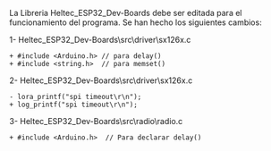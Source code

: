 La Libreria Heltec_ESP32_Dev-Boards debe ser editada para el funcionamiento del programa. Se han hecho los siguientes cambios:

  1- Heltec_ESP32_Dev-Boards\src\driver\sx126x.c
  
    + #include <Arduino.h> // para delay()
    + #include <string.h>  // para memset()

  2- Heltec_ESP32_Dev-Boards\src\driver\sx126x.c
  
    - lora_printf("spi timeout\r\n");
    + log_printf("spi timeout\r\n");

  3- Heltec_ESP32_Dev-Boards\src\radio\radio.c
  
    + #include <Arduino.h>  // Para declarar delay()
